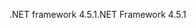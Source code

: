 <span data-ttu-id="7d7cb-101">.NET framework 4.5.1</span><span class="sxs-lookup"><span data-stu-id="7d7cb-101">.NET Framework 4.5.1</span></span>